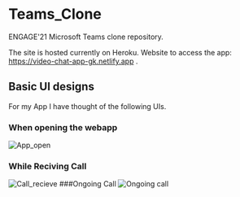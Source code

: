 # Teams_Clone
ENGAGE'21 Microsoft Teams clone repository.

The site is hosted currently on Heroku. Website to access the app: https://video-chat-app-gk.netlify.app .
</br>
## Basic UI designs
For my App I have thought of the following UIs.
### When opening the webapp
![App_open](https://user-images.githubusercontent.com/60579477/124244567-b4a27b00-db3c-11eb-8936-2aaecf859d42.png)
### While Reciving Call 
![Call_recieve](https://user-images.githubusercontent.com/60579477/124244661-ce43c280-db3c-11eb-9bd9-0eaa7b3b73d3.png)
###Ongoing Call
![Ongoing call](https://user-images.githubusercontent.com/60579477/124244727-e4518300-db3c-11eb-9e54-3b765022b106.png)
</br>

